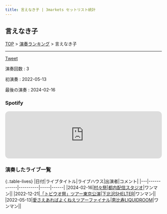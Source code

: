 ```yaml
---
title: 言えなき子 | 3markets セットリスト統計
---
```

## 言えなき子


[TOP](/setlist/) > [演奏ランキング](songs.html) > 言えなき子

___

<a href="https://twitter.com/share?ref_src=twsrc%5Etfw" data-text="3markets[ ]セットリスト > 言えなき子" class="twitter-share-button" data-via="3markets" data-hashtags="3markets" data-related="3markets" data-show-count="false">Tweet</a>

演奏回数
: 3

初演奏
: 2022-05-13

最後の演奏
: 2024-02-16







### Spotify
<iframe style="border-radius:12px" src="https://open.spotify.com/embed/track/69dNQWKjJc7TJcKav2asun?utm_source=generator" width="100%" height="152" frameBorder="0" allowfullscreen="" allow="autoplay; clipboard-write; encrypted-media; fullscreen; picture-in-picture" loading="lazy"></iframe>





### 演奏したライブ一覧

{:.table-lives}
|日付|ライブタイトル|ライブハウス|出演者|コメント|
|---|------------|----------|-----|------|
|<span class="nowrap">2024-02-16</span>|[村々祭](live104.html)|[都内配信スタジオ](livehouse070.html)|ワンマン||
|<span class="nowrap">2022-12-21</span>|[「トビウオ祭」ツアー東京公演](live044.html)|[下北沢SHELTER](livehouse013.html)|ワンマン||
|<span class="nowrap">2022-05-13</span>|[愛さえあればよくねえツアーファイナル](live001.html)|[恵比寿LIQUIDROOM](livehouse001.html)|ワンマン||



<script async src="https://platform.twitter.com/widgets.js" charset="utf-8"></script>